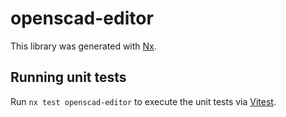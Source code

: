 # openscad-editor

This library was generated with [Nx](https://nx.dev).

## Running unit tests

Run `nx test openscad-editor` to execute the unit tests via [Vitest](https://vitest.dev/).
